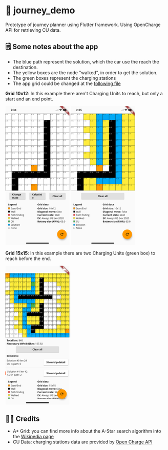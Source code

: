 # 🚗 journey_demo

Prototype of journey planner using Flutter framework. Using OpenCharge API for retrieving CU data.

## 🗒 Some notes about the app

- The blue path represent the solution, which the car use the reach the destination. 
- The yellow boxes are the node "walked", in order to get the solution.
- The green boxes represent the charging stations
- The app grid could be changed at the [following file](https://github.com/federicoviceconti/Journey-Demo/blob/main/lib/notifier/grid_notifier.dart)

**Grid 10x12**: In this example there aren't Charging Units to reach, but only a start and an end point.

<img src="https://github.com/federicoviceconti/Journey-Demo/blob/main/demo/grid_astar_start.png" alt="mockup demo app grid start" width="200">
<img src="https://github.com/federicoviceconti/Journey-Demo/blob/main/demo/grid_astar_end.png" alt="mockup demo app grid end" width="200">

**Grid 15x15**: In this example there are two Charging Units (green box) to reach before the end.

<img src="https://github.com/federicoviceconti/Journey-Demo/blob/main/demo/grid_astar_withcu.png" alt="mockup demo app with cu" width="200">

## 🙋‍♂️ Credits
- A* Grid: you can find more info about the A-Star search algorithm into the [Wikipedia page](https://en.wikipedia.org/wiki/A*_search_algorithm)
- CU Data: charging stations data are provided by [Open Charge API](https://openchargemap.org/site/develop/api)
